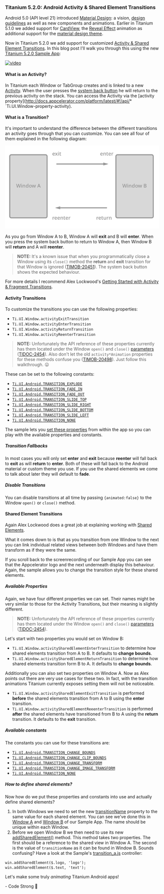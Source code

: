 ### Titanium 5.2.0: Android Activity & Shared Element Transitions

Android 5.0 (API level 21) introduced [Material Design](http://developer.android.com/design/material/index.html): a vision, [design guidelines](http://www.google.com/design/spec/material-design/introduction.html) as well as new components and animations. Earlier in Titanium 5.1.0 we added support for [CardView](https://github.com/appcelerator-developer-relations/appc-sample-ti510#cardview), the [Reveal Effect](https://github.com/appcelerator-developer-relations/appc-sample-ti510#reveal-effect) animation as additional support for the [material design theme](https://github.com/appcelerator-developer-relations/appc-sample-ti510#progressbar-color).

Now in Titanium 5.2.0 we add support for customized [Activity & Shared Element Transitions](https://developer.android.com/training/material/animations.html#Transitions). In this blog post I'll walk you through this using the new [Titanium 5.2.0 Sample App](http://github.com/appcelerator-developer-relations/appc-sample-ti520):

[![video](http://img.youtube.com/vi/Cg8HmQBP4jk/0.jpg)](https://www.youtube.com/embed/Cg8HmQBP4jk)

#### What is an Activity?
In Titanium each Window or TabGroup creates and is linked to a new [Activity](http://developer.android.com/guide/components/activities.html). When the user presses the [system back button](http://developer.android.com/training/implementing-navigation/temporal.html) he will return to the previous activity on the stack. You can access the Activity via the [activity property](http://docs.appcelerator.com/platform/latest/#!/api/* `Ti.UI.Window-property-activity).

#### What is a Transition?

It's important to understand the difference between the different transitions an activity goes through that you can customize. You can see all four of them explained in the following diagram:

![Transition Lifecycle](assets/transitions.png)

As you go from Window A to B, Window A will **exit** and B will **enter**. When you press the system back button to return to Window A, then Window B will **return** and A will **reenter**.

> **NOTE:** It's a known issue that when you programmatically close a Window using its `close()` method the **return** and **exit** transition for that Window is ignored ([TIMOB-20451](https://jira.appcelerator.org/browse/TIMOB-20451)). The system back button shows the expected behaviour.

For more details I recommend Alex Lockwood's [Getting Started with Activity & Fragment Transitions](http://www.androiddesignpatterns.com/2014/12/activity-fragment-transitions-in-android-lollipop-part1.html).

#### Activity Transitions

To customize the transitions you can use the following properties:

* `Ti.UI.Window.activityExitTransition`
* `Ti.UI.Window.activityEnterTransition`
* `Ti.UI.Window.activityReturnTransition`
* `Ti.UI.Window.activityReenterTransition`

> **NOTE:** Unfortunately the API reference of these properties currently has them located under the Window `open()` and `close()` [parameters](http://docs.appcelerator.com/platform/latest/#!/api/openWindowParams) ([TIDOC-2454](https://jira.appcelerator.org/browse/TIDOC-2454)). Also don't let the old `activity*Animation` properties for these methods confuse you ([TIMOB-20498](https://jira.appcelerator.org/browse/TIMOB-20498)). Just follow this walkthrough. 😛

These can be set to the following constants:

* [`Ti.UI.Android.TRANSITION_EXPLODE`](http://docs.appcelerator.com/platform/latest/#!/api/Titanium.UI.Android-property-TRANSITION_EXPLODE)
* [`Ti.UI.Android.TRANSITION_FADE_IN`](http://docs.appcelerator.com/platform/latest/#!/api/Titanium.UI.Android-property-TRANSITION_FADE_IN)
* [`Ti.UI.Android.TRANSITION_FADE_OUT`](http://docs.appcelerator.com/platform/latest/#!/api/Titanium.UI.Android-property-TRANSITION_FADE_OUT)
* [`Ti.UI.Android.TRANSITION_SLIDE_TOP`](http://docs.appcelerator.com/platform/latest/#!/api/Titanium.UI.Android-property-TRANSITION_SLIDE_TOP)
* [`Ti.UI.Android.TRANSITION_SLIDE_RIGHT`](http://docs.appcelerator.com/platform/latest/#!/api/Titanium.UI.Android-property-SLIDE_RIGHT)
* [`Ti.UI.Android.TRANSITION_SLIDE_BOTTOM`](http://docs.appcelerator.com/platform/latest/#!/api/Titanium.UI.Android-property-SLIDE_BOTTOM)
* [`Ti.UI.Android.TRANSITION_SLIDE_LEFT`](http://docs.appcelerator.com/platform/latest/#!/api/Titanium.UI.Android-property-SLIDE_LEFT)
* [`Ti.UI.Android.TRANSITION_NONE`](http://docs.appcelerator.com/platform/latest/#!/api/Titanium.UI.Android-property-TRANSITION_NONE)

The sample lets you [set these properties](app/views/android/transitions_a.xml#L8) from within the app so you can play with the available properties and constants.

##### Transition Fallbacks
In most cases you will only set **enter** and **exit** because **reenter** will fall back to **exit** as will **return** to **enter**. Both of these will fall back to the Android material or custom theme you use. If you use the shared elements we come to talk about later they will default to **fade**.

##### Disable Transitions
You can disable transitions at all time by passing `{animated:false}` to the Window `open()` or `close()` method.

#### Shared Element Transitions
Again Alex Lockwood does a great job at explaining working with [Shared Elements](http://www.androiddesignpatterns.com/2015/01/activity-fragment-shared-element-transitions-in-depth-part3a.html).

What it comes down to is that as you transition from one Window to the next you can link individual related views between both Windows and have them transform as if they were the same.

If you scroll back to the screenrecording of our Sample App you can see that the Appcelerator logo and the next underneath display this behaviour. Again, the sample allows you to change the transition style for these shared elements.

##### Available Properties

Again, we have four different properties we can set. Their names might be very similar to those for the Activity Transitions, but their meaning is slightly different.

> **NOTE:** Unfortunately the API reference of these properties currently has them located under the Window `open()` and `close()` [parameters](http://docs.appcelerator.com/platform/latest/#!/api/openWindowParams) ([TIDOC-2454](https://jira.appcelerator.org/browse/TIDOC-2454)).

Let's start with two properties you would set on Window B:

* `Ti.UI.Window.activitySharedElementEnterTransition` to determine how shared elements transition from A to B. It defaults to **change bounds**.
* `Ti.UI.Window.activitySharedElementReturnTransition` to determine how shared elements transition form B to A. It defaults to **change bounds**.

Additionally you can also set two properties on Window A. Now as Alex points out there are very use cases for these two. In fact, with the transition animations Titanium currently exposes setting them will not be noticeable.

* `Ti.UI.Window.activitySharedElementExitTransition` is performed **before** the shared elements transition from A to B using the **enter** transition.
* `Ti.UI.Window.activitySharedElementReeenterTransition` is performed **after** the shared elements have transitioned from B to A using the **return** transition. It defaults to the **exit** transition.

##### Available constants

The constants you can use for these transitions are:

* [`Ti.UI.Android.TRANSITION_CHANGE_BOUNDS`](http://docs.appcelerator.com/platform/latest/#!/api/Titanium.UI.Android-property-TRANSITION_CHANGE_BOUNDS)
* [`Ti.UI.Android.TRANSITION_CHANGE_CLIP_BOUNDS`](http://docs.appcelerator.com/platform/latest/#!/api/Titanium.UI.Android-property-TRANSITION_CLIP_BOUNDS)
* [`Ti.UI.Android.TRANSITION_CHANGE_TRANSFORM`](http://docs.appcelerator.com/platform/latest/#!/api/Titanium.UI.Android-property-TRANSITION_CHANGE_TRANSFORM)
* [`Ti.UI.Android.TRANSITION_CHANGE_IMAGE_TRANSFORM`](http://docs.appcelerator.com/platform/latest/#!/api/Titanium.UI.Android-property-TRANSITION_CHANGE_IMAGE_TRANSFORM)
* [`Ti.UI.Android.TRANSITION_NONE`](http://docs.appcelerator.com/platform/latest/#!/api/Titanium.UI.Android-property-TRANSITION_NONE)

##### How to define shared elements?

Now how do we put these properties and constants into use and actually define shared elements?

1. In both Windows we need to set the new [transitionName](http://docs.appcelerator.com/platform/latest/#!/api/Titanium.UI.View-property-transitionName) property to the same value for each shared element. You can see we've done this in [Window A](app/views/android/transitions_a.xml#L66-L67) and [Window B](app/views/android/transitions_b.xml#L7-L9) of our Sample App. The name should be unique within each Window.
2. Before we open Window B we then need to use its new [addSharedElement()](http://docs.appcelerator.com/platform/latest/#!/api/Titanium.UI.Window-method-addSharedElement) method. This method takes two properties. The first should be a reference to the shared view in Window A. The second is the value of `transitionName` as it can be found in Window B. Sounds confusing? Have a look at the Sample's [transition_a.js](app/controllers/android/transitions_a.js#L30-L31) controller:

```
win.addSharedElement($.logo, 'logo');
win.addSharedElement($.text, 'text');
```

Let's make some truly *animating* Titanium Android apps!

\- Code Strong 🚀
